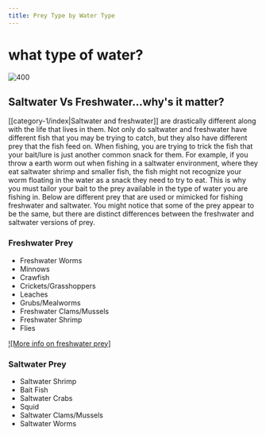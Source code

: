 ```yaml
---
title: Prey Type by Water Type
---
```

# **what type of water?**
![400](https://cdn.b12.io/client_media/6yHKv3oE/0922df1c-958c-11ec-8d9a-0242ac110002-png-hero_image.png)
## Saltwater Vs Freshwater...why's it matter?
[[category-1/index|Saltwater and freshwater]] are drastically different along with the life that lives in them. Not only do saltwater and freshwater have different fish that you may be trying to catch, but they also have different prey that the fish feed on. When fishing, you are trying to trick the fish that your bait/lure is just another common snack for them. For example, if you throw a earth worm out when fishing in a saltwater environment, where they eat saltwater shrimp and smaller fish, the fish might not recognize your worm floating in the water as a snack they need to try to eat. This is why you must tailor your bait to the prey available in the type of water you are fishing in. Below are different prey that are used or mimicked for fishing freshwater and saltwater. You might notice that some of the prey appear to be the same, but there are distinct differences between the freshwater and saltwater versions of prey.

### Freshwater Prey
- Freshwater Worms
- Minnows
- Crawfish
- Crickets/Grasshoppers
- Leaches
- Grubs/Mealworms
- Freshwater Clams/Mussels
- Freshwater Shrimp
- Flies

[![More info on freshwater prey]](https://www.pa.gov/content/dam/copapwp-pagov/en/fishandboat/documents/fishing/basics/gear/tmf_basic_freshwater_baits.pdf)
### Saltwater Prey
- Saltwater Shrimp
- Bait Fish
- Saltwater Crabs
- Squid
- Saltwater Clams/Mussels
- Saltwater Worms

